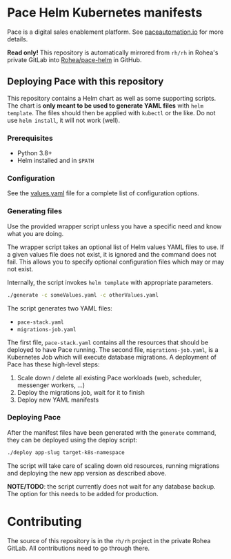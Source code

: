 # Pace Helm Kubernetes manifests

Pace is a digital sales enablement platform. See [paceautomation.io](https://www.paceautomation.io/) for more details.

**Read only!** This repository is automatically mirrored from `rh/rh` in Rohea's private GitLab 
into [Rohea/pace-helm](https://github.com/Rohea/pace-helm) in GitHub. 

## Deploying Pace with this repository
This repository contains a Helm chart as well as some supporting scripts. The chart is **only meant to be used to generate YAML files** with `helm template`. 
The files should then be applied with `kubectl` or the like. Do not use `helm install`, it will not work (well).

### Prerequisites
- Python 3.8+
- Helm installed and in `$PATH`

### Configuration
See the [values.yaml](./pace/values.yaml) file for a complete list of configuration options.

### Generating files
Use the provided wrapper script unless you have a specific need and know what you are doing. 

The wrapper script takes an optional list of Helm values YAML files to use. If a given values file does not exist, 
it is ignored and the command does not fail. This allows you to specify optional configuration files which may or may 
not exist.

Internally, the script invokes `helm template` with appropriate parameters.

```bash
./generate -c someValues.yaml -c otherValues.yaml
```

The script generates two YAML files:
- `pace-stack.yaml`
- `migrations-job.yaml`

The first file, `pace-stack.yaml` contains all the resources that should be deployed to have Pace running. The second
file, `migrations-job.yaml`, is a Kubernetes Job which will execute database migrations. A deployment of Pace has these
high-level steps:

1. Scale down / delete all existing Pace workloads (web, scheduler, messenger workers, ...)
2. Deploy the migrations job, wait for it to finish
3. Deploy new YAML manifests

### Deploying Pace
After the manifest files have been generated with the `generate` command, they can be deployed using the deploy script:

```bash
./deploy app-slug target-k8s-namespace
```

The script will take care of scaling down old resources, running migrations and deploying the new app version as described
above.

**NOTE/TODO**: the script currently does not wait for any database backup. The option for this needs to be added for production.

# Contributing
The source of this repository is in the `rh/rh` project in the private Rohea GitLab. All contributions need to go through there.